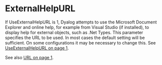 # ExternalHelpURL

If UseExternalHelpURL is 1, Dyalog attempts to use the Microsoft Document Explorer and online help, for example from Visual Studio (if installed), to display help for external objects, such as .Net Types. This parameter specifies the URL to be used. In most cases the default setting  will be sufficient. On some configurations it may be necessary to change this. See [ UseExternalHelpURL on page 1](useexternalhelpurl.md).

See also [URL on page 1](../../The%20APL%20Environment/Configuration%20Dialog%20Help_DMX%20Tab.htm#ExternalHelpURL).
